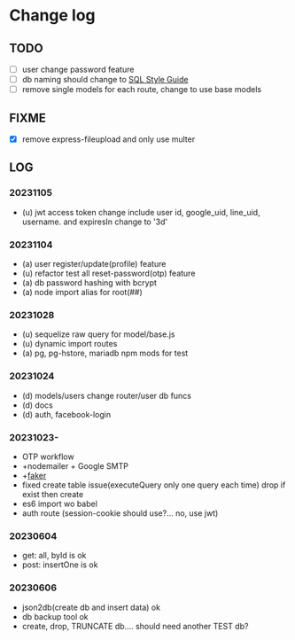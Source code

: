 # Change log

## TODO

- [ ] user change password feature
- [ ] db naming should change to [SQL Style Guide](https://www.sqlstyle.guide/zh-tw/)
- [ ] remove single models for each route, change to use base models

## FIXME

- [x] remove express-fileupload and only use multer

## LOG

### 20231105

- (u) jwt access token change include user id, google_uid, line_uid, username. and expiresIn change to '3d'

### 20231104

- (a) user register/update(profile) feature
- (u) refactor test all reset-password(otp) feature
- (a) db password hashing with bcrypt
- (a) node import alias for root(##)

### 20231028

- (u) sequelize raw query for model/base.js
- (u) dynamic import routes
- (a) pg, pg-hstore, mariadb npm mods for test

### 20231024

- (d) models/users change router/user db funcs
- (d) docs
- (d) auth, facebook-login

### 20231023-

- OTP workflow
- +nodemailer + Google SMTP
- +[faker](https://github.com/faker-js/faker)
- fixed create table issue(executeQuery only one query each time) drop if exist then create
- es6 import wo babel 
- auth route (session-cookie should use?... no, use jwt)

### 20230604

- get: all, byId is ok
- post: insertOne is ok

### 20230606

- json2db(create db and insert data) ok
- db backup tool ok
- create, drop, TRUNCATE db.... should need another TEST db?